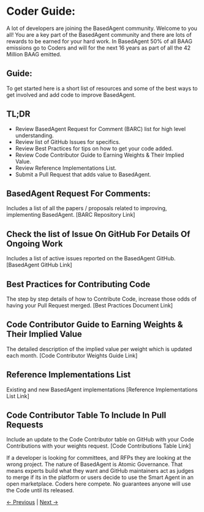 # Coder Guide:
A lot of developers are joining the BasedAgent community. Welcome to you all! 
You are a key part of the BasedAgent community and there are lots of rewards to be earned for your hard work. 
In BasedAgent 50% of all BAAG emissions go to Coders and will for the next 16 years as part of all the 42 Million BAAG emitted. 

## Guide:
To get started here is a short list of resources and some of the best ways to get involved and add code to improve BasedAgent.

## TL;DR
- Review BasedAgent Request for Comment (BARC) list for high level understanding.
- Review list of GitHub Issues for specifics.
- Review Best Practices for tips on how to get your code added.
- Review Code Contributor Guide to Earning Weights & Their Implied Value.
- Review Reference Implementations List.
- Submit a Pull Request that adds value to BasedAgent.

## BasedAgent Request For Comments:
Includes a list of all the papers / proposals related to improving, implementing BasedAgent. 
[BARC Repository Link]

## Check the list of Issue On GitHub For Details Of Ongoing Work
Includes a list of active issues reported on the BasedAgent GitHub.
[BasedAgent GitHub Link]

## Best Practices for Contributing Code
The step by step details of how to Contribute Code, increase those odds of having your Pull Request merged.
[Best Practices Document Link]

## Code Contributor Guide to Earning Weights & Their Implied Value
The detailed description of the implied value per weight which is updated each month.
[Code Contributor Weights Guide Link]

## Reference Implementations List
Existing and new BasedAgent implementations 
[Reference Implementations List Link]

## Code Contributor Table To Include In Pull Requests
Include an update to the Code Contributor table on GitHub with your Code Contributions with your weights request.
[Code Contributions Table Link]

If a developer is looking for committees, and RFPs they are looking at the wrong project. The nature of BasedAgent is Atomic Governance. That means experts build what they want and GitHub maintainers act as judges to merge if its in the platform or users decide to use the Smart Agent in an open marketplace. Coders here compete. No guarantees anyone will use the Code until its released.

[← Previous](link-to-previous-page.md) | [Next →](link-to-next-page.md)


